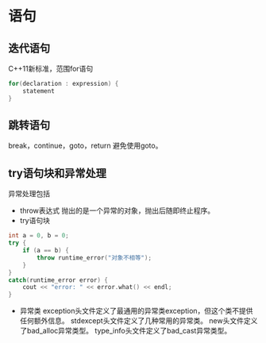 # 语句
## 迭代语句
C++11新标准，范围for语句
```c++
for(declaration : expression) {
    statement
}
```
## 跳转语句
break，continue，goto，return
避免使用goto。
## try语句块和异常处理
异常处理包括
- throw表达式
抛出的是一个异常的对象，抛出后随即终止程序。
- try语句块
```c++
int a = 0, b = 0;
try {
    if (a == b) {
        throw runtime_error("对象不相等");
    }
}
catch(runtime_error error) {
    cout << "error: " << error.what() << endl;
}
```
- 异常类
exception头文件定义了最通用的异常类exception，但这个类不提供任何额外信息。
stdexcept头文件定义了几种常用的异常类。
new头文件定义了bad_alloc异常类型。
type_info头文件定义了bad_cast异常类型。
